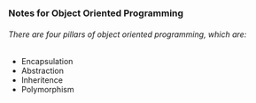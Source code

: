 ### Notes for Object Oriented Programming
###### There are four pillars of object oriented programming, which are:
* Encapsulation
* Abstraction
* Inheritence
* Polymorphism